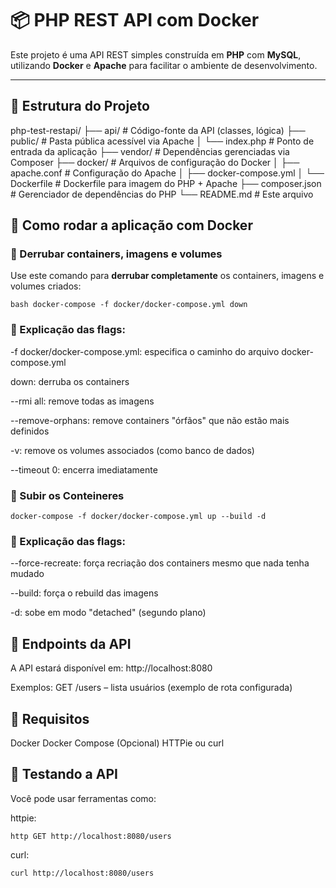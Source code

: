# 📦 PHP REST API com Docker

Este projeto é uma API REST simples construída em **PHP** com **MySQL**, utilizando **Docker** e **Apache** para facilitar o ambiente de desenvolvimento.

---

## 🧱 Estrutura do Projeto

php-test-restapi/
├── api/ # Código-fonte da API (classes, lógica)
├── public/ # Pasta pública acessível via Apache
│ └── index.php # Ponto de entrada da aplicação
├── vendor/ # Dependências gerenciadas via Composer
├── docker/ # Arquivos de configuração do Docker
│ ├── apache.conf # Configuração do Apache
│ ├── docker-compose.yml
│ └── Dockerfile # Dockerfile para imagem do PHP + Apache
├── composer.json # Gerenciador de dependências do PHP
└── README.md # Este arquivo

## 🚀 Como rodar a aplicação com Docker

### 🔽 Derrubar containers, imagens e volumes

Use este comando para **derrubar completamente** os containers, imagens e volumes criados:

```
bash docker-compose -f docker/docker-compose.yml down
```

### 📌 Explicação das flags:

-f docker/docker-compose.yml: especifica o caminho do arquivo docker-compose.yml

down: derruba os containers

--rmi all: remove todas as imagens

--remove-orphans: remove containers "órfãos" que não estão mais definidos

-v: remove os volumes associados (como banco de dados)

--timeout 0: encerra imediatamente

### 🔽 Subir os Conteineres

```
docker-compose -f docker/docker-compose.yml up --build -d
```

### 📌 Explicação das flags:

--force-recreate: força recriação dos containers mesmo que nada tenha mudado

--build: força o rebuild das imagens

-d: sobe em modo "detached" (segundo plano)

## 📡 Endpoints da API

A API estará disponível em:
http://localhost:8080

Exemplos:
GET /users – lista usuários (exemplo de rota configurada)

## 📌 Requisitos

Docker
Docker Compose
(Opcional) HTTPie ou curl

## 🧪 Testando a API

Você pode usar ferramentas como:

httpie:

```
http GET http://localhost:8080/users
```

curl:

```
curl http://localhost:8080/users
```
